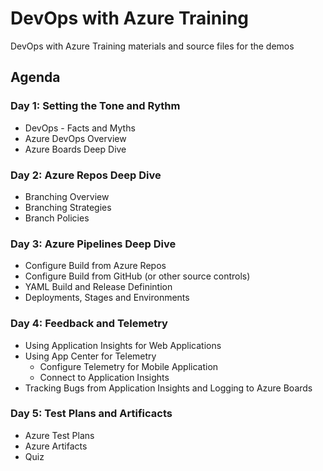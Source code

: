 # DevOps with Azure Training
DevOps with Azure Training materials and source files for the demos

## Agenda
### Day 1: Setting the Tone and Rythm
- DevOps - Facts and Myths
- Azure DevOps Overview
- Azure Boards Deep Dive
### Day 2: Azure Repos Deep Dive
- Branching Overview
- Branching Strategies
- Branch Policies
### Day 3: Azure Pipelines Deep Dive
 - Configure Build from Azure Repos
 - Configure Build from GitHub (or other source controls)
 - YAML Build and Release Definintion
 - Deployments, Stages and Environments
### Day 4: Feedback and Telemetry
- Using Application Insights for Web Applications
- Using App Center for Telemetry
    - Configure Telemetry for Mobile Application
    -  Connect to Application Insights
- Tracking Bugs from Application Insights and Logging to Azure Boards
### Day 5: Test Plans and Artificacts
- Azure Test Plans
- Azure Artifacts
- Quiz
